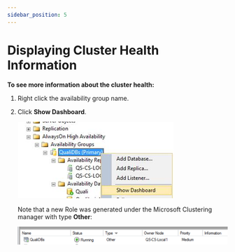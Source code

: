 ```yaml
---
sidebar_position: 5
---
```


# Displaying Cluster Health Information

**To see more information about the cluster health:**

1. Right click the availability group name.

2. Click **Show Dashboard**.
    
    ![](/Images/HA1/Displaying-cluster-health.jpg)
    
    Note that a new Role was generated under the Microsoft Clustering manager with type **Other**:
    
    ![](/Images/HA1/Displaying-cluster-health_555x48.png)